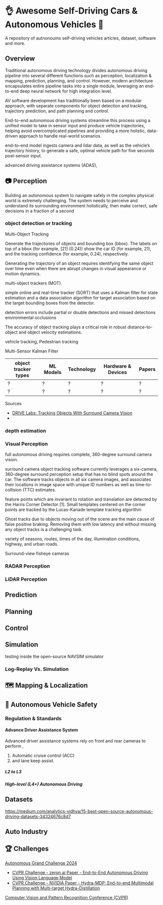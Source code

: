 # :ok_hand: Awesome Self-Driving Cars & Autonomous Vehicles :car:
A repository of autnonoums self-driving vehicles articles, dataset, software and more.

## Overview
Traditional autonomous driving technology divides autonomous driving pipeline into several different functions such as perception, localization & mapping, prediction, planning, and control. However, modern architecture encapsulates entire pipeline tasks into a single module, leveraging an end-to-end deep neural network for high integration level.

AV software development has traditionally been based on a modular approach, with separate components for object detection and tracking, trajectory prediction, and path planning and control.

End-to-end autonomous driving systems streamline this process using a unified model to take in sensor input and produce vehicle trajectories, helping avoid overcomplicated pipelines and providing a more holistic, data-driven approach to handle real-world scenarios.

end-to-end model ingests camera and lidar data, as well as the vehicle’s trajectory history, to generate a safe, optimal vehicle path for five seconds post-sensor input.

advanced driving assistance systems (ADAS), 

## :camera: Perception

Building an autonomous system to navigate safely in the complex physical world is extremely challenging. The system needs to perceive and understand its surrounding environment holistically, then make correct, safe decisions in a fraction of a second

###  object detection or tracking 

Multi-Object Tracking

Generate the trajectories of objects and bounding box (bbox). The labels on top of a bbox (for example, [21] (0.24)) show the car ID (for example, 21), and the tracking confidence (for example, 0.24), respectively.


Generating the trajectory of an object requires identifying the same object over time even when there are abrupt changes in visual appearance or motion dynamics. 

multi-object trackers (MOT).

simple online and real-time tracker (SORT) that uses a Kalman filter for state estimation and a data association algorithm for target association based on the target bounding boxes from the detector. 

detection errors include partial or double detections and missed detections
 environmental occlusions

 The accuracy of object tracking plays a critical role in robust distance-to-object and object velocity estimations.

vehicle tracking, Pedestrian tracking

Multi-Sensor Kalman Filter



|  object tracker types | ML Models | Technology | Hardware & Devices | Papers |
| --- | --- | --- | --- | --- |
| ? | ? | ? | ? | ? |
| ? | ? | ? | ? | ? |

Sources
- [DRIVE Labs: Tracking Objects With Surround Camera Vision](https://developer.nvidia.com/blog/drive-labs-tracking-objects-with-surround-camera-vision/)
- 

### depth estimation

### Visual Perception

full autonomous driving requires complete, 360-degree surround camera vision.

 surround camera object tracking software currently leverages a six-camera, 360-degree surround perception setup that has no blind spots around the car. The software tracks objects in all six camera images, and associates their locations in image space with unique ID numbers as well as time-to-collision (TTC) estimates.

 feature points which are invariant to rotation and translation are detected by the Harris Corner Detector [1]. Small templates centered on the corner points are tracked by the Lucas-Kanade template tracking algorithm

 Ghost tracks due to objects moving out of the scene are the main cause of false positive braking. Removing them with low latency and without missing any object tracks is a challenging task. 

 variety of seasons, routes, times of the day, illumination conditions, highway, and urban roads.

Surround-view fisheye cameras

### RADAR Perception

### LiDAR Perception

## Prediction

## Planning

## Control

## Simulation

 testing inside the open-source NAVSIM simulator 
 

### Log-Replay Vs. Simulation

## :world_map: Mapping & Localization

## :safety_vest: Autonomous Vehicle Safety

### Regulation & Standards

#### Advance Driver Assistance System

Advanced driver assistance systems rely on front and rear cameras to perform ,
1. Automatic cruise control (ACC)
2. and lane keep assist. 

##### L2 to L3

##### High-level (L4+) Autonomous Driving 

## Datasets

https://medium.com/analytics-vidhya/15-best-open-source-autonomous-driving-datasets-34324676c8d7

## Auto Industry

## :trophy: Challenges

[Autonomous Grand Challenge 2024](https://opendrivelab.com/challenge2024/)

- [CVPR Challenge - zeron.ai Paper - End-to-End Autonomous Driving Using Vision Language Model](https://opendrivelab.com/challenge2024/technical_report/e2e_ZERON.pdf)
- [CVPR Challenge - NVIDIA Paper - Hydra-MDP: End-to-end Multimodal Planning with Multi-target Hydra-Distillation](https://opendrivelab.com/challenge2024/technical_report/e2e_ZERON.pdf](https://opendrivelab.com/challenge2024/technical_report/e2e_Team%20NVIDIA.pdf))

[Computer Vision and Pattern Recognition Conference (CVPR)](https://cvpr.thecvf.com/)

